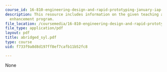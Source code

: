 ```yaml
---
course_id: 16-810-engineering-design-and-rapid-prototyping-january-iap-2005
description: This resource includes information on the given teaching and education
  enhancement program.
file_location: /coursemedia/16-810-engineering-design-and-rapid-prototyping-january-iap-2005/f733f9a8d8d197ff8ef7cafb11b52fc8_abridged_syl.pdf
file_type: application/pdf
layout: pdf
title: abridged_syl.pdf
type: course
uid: f733f9a8d8d197ff8ef7cafb11b52fc8

---
```

None